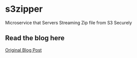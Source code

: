 # s3zipper
Microservice that Servers Streaming Zip file from S3 Securely

## Read the blog here
[Original Blog Post](https://engineroom.teamwork.com/)
